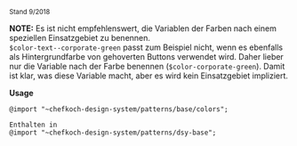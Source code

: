 <small>Stand 9/2018</small>

__NOTE:__ Es ist nicht empfehlenswert, die Variablen der Farben nach einem speziellen Einsatzgebiet zu benennen.  
`$color-text--corporate-green` passt zum Beispiel nicht, wenn es ebenfalls als Hintergrundfarbe von gehoverten Buttons verwendet wird. Daher lieber nur die Variable nach der Farbe benennen (`$color-corporate-green`). Damit ist klar, was diese Variable macht, aber es wird kein Einsatzgebiet impliziert.

__Usage__  
    
    @import "~chefkoch-design-system/patterns/base/colors";
      
    Enthalten in  
    @import "~chefkoch-design-system/patterns/dsy-base";